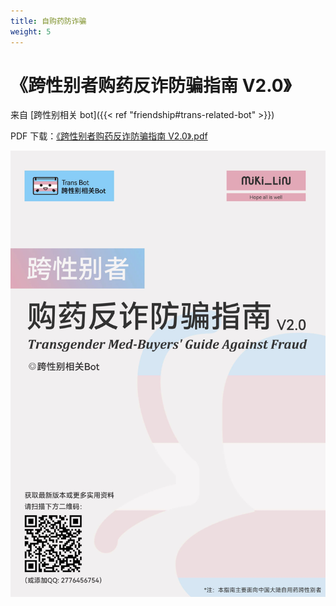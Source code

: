 ```yaml
---
title: 自购药防诈骗
weight: 5
---
```


# 《跨性别者购药反诈防骗指南 V2.0》

来自 [跨性别相关 bot]({{< ref "friendship#trans-related-bot" >}})

PDF 下载：<a href="guideline.pdf" download="《跨性别者购药反诈防骗指南 V2.0》.pdf">《跨性别者购药反诈防骗指南 V2.0》.pdf</a>

[![《跨性别者购药反诈防骗指南 V2.0》](cover.jpg)](guideline.pdf)
